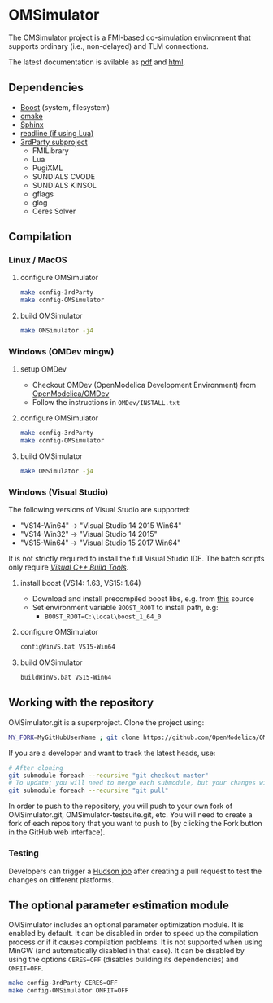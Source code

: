# OMSimulator

The OMSimulator project is a FMI-based co-simulation environment that supports ordinary (i.e., non-delayed) and TLM connections.

The latest documentation is avilable as [pdf](https://openmodelica.org/doc/OMSimulator/OMSimulator.pdf) and [html](https://openmodelica.org/doc/OMSimulator/html/).

## Dependencies

- [Boost](http://www.boost.org/) (system, filesystem)
- [cmake](http://www.cmake.org)
- [Sphinx](http://www.sphinx-doc.org/en/stable/)
- [readline (if using Lua)](http://git.savannah.gnu.org/cgit/readline.git)
- [3rdParty subproject](https://github.com/OpenModelica/OMFMISimulator-3rdParty)
  - FMILibrary
  - Lua
  - PugiXML
  - SUNDIALS CVODE
  - SUNDIALS KINSOL
  - gflags
  - glog
  - Ceres Solver

## Compilation

### Linux / MacOS

1. configure OMSimulator

   ```bash
   make config-3rdParty
   make config-OMSimulator
   ```

1. build OMSimulator

   ```bash
   make OMSimulator -j4
   ```

### Windows (OMDev mingw)

1. setup OMDev

   - Checkout OMDev (OpenModelica Development Environment) from [OpenModelica/OMDev](https://github.com/OpenModelica/OMDev)
   - Follow the instructions in `OMDev/INSTALL.txt`

1. configure OMSimulator

   ```bash
   make config-3rdParty
   make config-OMSimulator
   ```

1. build OMSimulator

   ```bash
   make OMSimulator -j4
   ```

### Windows (Visual Studio)

The following versions of Visual Studio are supported:

- "VS14-Win64" -> "Visual Studio 14 2015 Win64"
- "VS14-Win32" -> "Visual Studio 14 2015"
- "VS15-Win64" -> "Visual Studio 15 2017 Win64"

It is not strictly required to install the full Visual Studio IDE. The batch scripts only require *[Visual C++ Build Tools](http://landinghub.visualstudio.com/visual-cpp-build-tools)*.

1. install boost (VS14: 1.63, VS15: 1.64)

   - Download and install precompiled boost libs, e.g. from [this](https://sourceforge.net/projects/boost/files/boost-binaries/) source
   - Set environment variable `BOOST_ROOT` to install path, e.g:
     - `BOOST_ROOT=C:\local\boost_1_64_0`

1. configure OMSimulator

   ```bash
   configWinVS.bat VS15-Win64
   ```

1. build OMSimulator

   ```bash
   buildWinVS.bat VS15-Win64
   ```

## Working with the repository

OMSimulator.git is a superproject.
Clone the project using:

```bash
MY_FORK=MyGitHubUserName ; git clone https://github.com/OpenModelica/OMSimulator.git --recursive && (cd OMSimulator && git remote set-url --push origin https://github.com/$MY_FORK/OMSimulator.git && git submodule foreach --recursive 'git remote set-url --push origin `git config --get remote.origin.url | sed s,^.*/,https://github.com/'$MY_FORK'/,`')
```

If you are a developer and want to track the latest heads, use:

```bash
# After cloning
git submodule foreach --recursive "git checkout master"
# To update; you will need to merge each submodule, but your changes will remain
git submodule foreach --recursive "git pull"
```

In order to push to the repository, you will push to your own fork of OMSimulator.git, OMSimulator-testsuite.git, etc. You will need to create a fork of each repository that you want to push to (by clicking the Fork button in the GitHub web interface).

### Testing

Developers can trigger a [Hudson job](https://test.openmodelica.org/hudson/job/OMSimulator-PR/build?delay=0sec) after creating a pull request to test the changes on different platforms.

## The optional parameter estimation module

OMSimulator includes an optional parameter optimization module. It is enabled by default. It can be disabled in order to speed up the compilation process or if it causes compilation problems. It is not supported when using MinGW (and automatically disabled in that case). It can be disabled by using the options `CERES=OFF` (disables building its dependencies) and `OMFIT=OFF`.

```bash
make config-3rdParty CERES=OFF
make config-OMSimulator OMFIT=OFF
```
